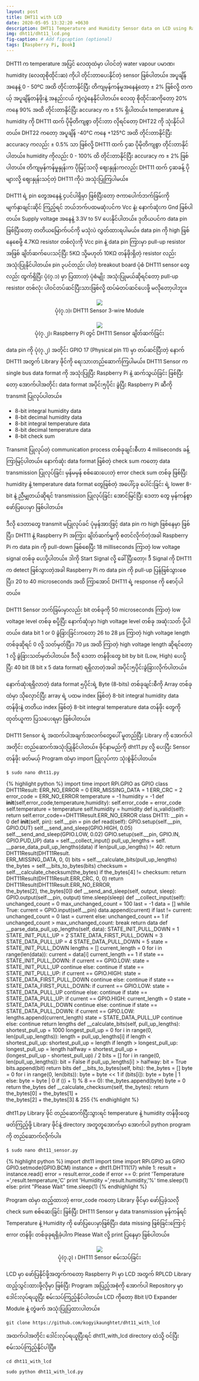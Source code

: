 ```yaml
---
layout: post
title: DHT11 with LCD
date: 2020-05-05 13:32:20 +0630
description: DHT11 Temperature and Humidity Sensor data on LCD using Raspberry Pi
img: dht11/dht11_lcd.png
fig-caption: # Add figcaption (optional)
tags: [Raspberry Pi, Book]
---
```

DHT11 က temperature အပြင် လေထုထဲမှာ ပါဝင်တဲ့ water vapour ပမာဏ၊ humidity (လေထုစိုထိုင်းဆ) ကိုပါ တိုင်းတာပေးနိုင်တဲ့ sensor ဖြစ်ပါတယ်။ အပူချိန်အနေနဲ့ 0 - 50ºC အထိ တိုင်းတာနိုင်ပြီး တိကျမှန်ကန်မှုအနေနဲ့တော့ ± 2% ဖြစ်လို့ တကယ့် အပူချိန်တန်ဖိုးနဲ့ အနည်းငယ် ကွဲလွဲနေနိုင်ပါတယ်။ လေထု စိုထိုင်းဆကိုတော့ 20% ကနေ 90% အထိ တိုင်းတာနိုင်ပြီး accuracy က ± 5% ရှိပါတယ်။ temperature နဲ့ humidity ကို DHT11 ထက် ပိုမိုတိကျစွာ တိုင်းတာ လိုရင်တော့ DHT22 ကို သုံးနိုင်ပါတယ်။ DHT22 ကတော့ အပူချိန် -40°C ကနေ +125°C အထိ တိုင်းတာနိုင်ပြီး accuracy ကလည်း ± 0.5% သာ ဖြစ်လို့ DHT11 ထက် ၄ဆ ပိုမိုတိကျစွာ တိုင်းတာနိုင်ပါတယ်။ humidity ကိုလည်း 0 - 100% ထိ တိုင်းတာနိုင်ပြီး accuracy က ± 2% ဖြစ်ပါတယ်။ တိကျမှန်ကန်မှုနှုန်းက ပိုမြင့်သလို ဈေးနှုန်းကလည်း DHT11 ထက် ၄ဆခန့် ပိုများလို့ ဈေးနှုန်းသင့်တဲ့ DHT11 ကိုပဲ အသုံးပြုကြပါမယ်။

DHT11 ရဲ့ pin တွေအနေနဲ့ ၄ပင်ပါရှိမှာ ဖြစ်ပြီးတော့ ဇကာပေါက်ဘက်ခြမ်းကို မျက်နှာချင်းဆိုင် ကြည့်ရင် ဘယ်ဘက်ပထမဆုံးပင်က Vcc နဲ့၊ နောက်ဆုံးက Gnd ဖြစ်ပါတယ်။ Supply voltage အနေနဲ့ 3.3V to 5V ပေးနိုင်ပါတယ်။ ဒုတိယပင်က data pin ဖြစ်ပြီးတော့ တတိယမြောက်ပင်ကို မသုံးပဲ လွှတ်ထားရပါမယ်။ data pin ကို high ဖြစ်နေစေဖို့ 4.7KΩ resistor တစ်လုံးကို Vcc pin နဲ့ data pin ကြားမှာ pull-up resistor အဖြစ် ချိတ်ဆက်ပေးသင့်ပြီး 5KΩ သို့မဟုတ် 10KΩ တန်ဖိုးရှိတဲ့ resistor လည်း အသုံးပြုနိုင်ပါတယ်။ pin ၃ပင်တည်း ပါတဲ့ breakout board ပုံစံ DHT11 sensor တွေလည်း ထွက်ရှိပြီး ပုံ(၇.၁) မှာ ပြထားတဲ့ ပုံစံမျိုး အသုံးပြုမယ်ဆိုရင်တော့ pull-up resistor တစ်လုံး ပါဝင်တပ်ဆင်ပြီးသားဖြစ်လို့ ထပ်မံတပ်ဆင်ပေးဖို့ မလိုတော့ပါဘူး။

<p align="center">
<img src="/assets/img/dht11/dht11.png">
<br>
<a>ပုံ(၇.၁)၊ DHT11 Sensor 3-wire Module</a>
</p>

<p align="center">
<img src="/assets/img/dht11/rpi_dht11.png">
<br>
<a>ပုံ(၇.၂)၊ Raspberry Pi တွင် DHT11 Sensor ချိတ်ဆက်ခြင်း</a>
</p>

data pin ကို ပုံ(၇.၂) အတိုင်း GPIO 17 (Physical pin 11) မှာ တပ်ဆင်ပြီးတဲ့ နောက် DHT11 အတွက် Library ဖိုင်ကို ရေးသားတည်ဆောက်ကြပါမယ်။ DHT11 Sensor က single bus data format ကို အသုံးပြုပြီး Raspberry Pi နဲ့ ဆက်သွယ်ခြင်း ဖြစ်ပြီးတော့ အောက်ပါအတိုင်း data format အပိုင်း၅ပိုင်း ခွဲပြီး Raspberry Pi ဆီကို transmit ပြုလုပ်ပါတယ်။

* 8-bit integral humidity data
* 8-bit decimal humidity data
* 8-bit integral temperature data
* 8-bit decimal temperature data
* 8-bit check sum

Transmit ပြုလုပ်တဲ့ communication process တစ်ခုချင်းစီဟာ 4 miliseconds ခန့် ကြာမြင့်ပါတယ်။ နောက်ဆုံး data format ဖြစ်တဲ့ check sum ကတော့ data transmission ပြုလုပ်ခြင်း မှန်မမှန် စစ်ဆေးပေးတဲ့ error check sum တစ်ခု ဖြစ်ပြီး humidity နဲ့ temperature data format တွေဖြစ်တဲ့ အပေါ်၄ခု ပေါင်းခြင်း ရဲ့ lower 8-bit နဲ့ ညီမျှတယ်ဆိုရင် transmission ပြုလုပ်ခြင်း အောင်မြင်ပြီး ဒေတာ တွေ မှန်ကန်စွာ ဖော်ပြပေးမှာ ဖြစ်ပါတယ်။

ဒီလို ဒေတာတွေ transmit မပြုလုပ်ခင် ပုံမှန်အားဖြင့် data pin က high ဖြစ်နေမှာ ဖြစ်ပြီး၊ DHT11 နဲ့ Raspberry Pi အကြား ချိတ်ဆက်မှုကို စတင်လိုက်တဲ့အခါ Raspberry Pi က data pin ကို pull-down ဖြစ်စေပြီး 18 milliseconds ကြာတဲ့ low voltage signal တစ်ခု ပေးပို့ပါတယ်။ ဒါကို Start Signal လို့ ခေါ်ပြီးတော့၊ ဒီ Signal ကို DHT11 က detect ဖြစ်သွားတဲ့အခါ Raspberry Pi က data pin ကို pull-up ပြန်ဖြစ်သွားစေပြီး၊ 20 to 40 microseconds အထိ ကြာအောင် DHT11 ရဲ့ response ကို စောင့်ပါတယ်။

DHT11 Sensor ဘက်ခြမ်းမှာလည်း bit တစ်ခုကို 50 microseconds ကြာတဲ့ low voltage level တစ်ခု စပို့ပြီး နောက်ဆုံးမှာ high voltage level တစ်ခု အဆုံးသတ် ပို့ပါတယ်။ data bit 1 or 0 ခွဲခြားခြင်းကတော့ 26 to 28 µs ကြာတဲ့ high voltage length တစ်ခုဆိုရင် 0 လို့ သတ်မှတ်ပြီး၊ 70 µs အထိ ကြာတဲ့ high voltage length ဆိုရင်တော့ 1 လို့ ခွဲခြားသတ်မှတ်ပါတယ်။ ဒီလို ဒေတာ တန်ဖိုးတွေ bit by bit (Low, High) ပေးပို့ပြီး 40 bit (8 bit x 5 data format) ရရှိလာတဲ့အခါ အပိုင်း၅ပိုင်းခွဲခြားလိုက်ပါတယ်။

နောက်ဆုံးရရှိလာတဲ့ data format ၅ပိုင်းရဲ့ Byte (8-bits) တစ်ခုချင်းစီကို Array တစ်ခုထဲမှာ သိုလှောင်ပြီး array ရဲ့ ပထမ  index  ဖြစ်တဲ့ 8-bit integral humidity data တန်ဖိုးနဲ့ တတိယ index ဖြစ်တဲ့ 8-bit integral temperature data တန်ဖိုး တွေကို ထုတ်ယူကာ ပြသပေးရမှာ ဖြစ်ပါတယ်။

DHT11 Sensor ရဲ့ အထက်ပါအချက်အလက်တွေပေါ် မူတည်ပြီး Library ကို အောက်ပါအတိုင်း တည်ဆောက်အသုံးပြုနိုင်ပါတယ်။ ဖိုင်နာမည်ကို dht11.py လို့ ပေးပြီး Sensor တန်ဖိုး ဖတ်မယ့် Program ထဲမှာ import ပြုလုပ်ကာ သုံးစွဲနိုင်ပါတယ်။

`$ sudo nano dht11.py`

{% highlight python %}
import time
import RPi.GPIO as GPIO
class DHT11Result:
  ERR_NO_ERROR = 0
  ERR_MISSING_DATA = 1
  ERR_CRC = 2
  error_code = ERR_NO_ERROR
  temperature = -1
  humidity = -1
  def __init__(self,error_code,temperature,humidity):
    self.error_code = error_code
    self.temperature = temperature
    self.humidity = humidity
  def is_valid(self):
    return self.error_code==DHT11Result.ERR_NO_ERROR
class DHT11:
  __pin = 0
  def __init__(self, pin):
    self.__pin = pin
  def read(self):
    GPIO.setup(self.__pin, GPIO.OUT)
    self.__send_and_sleep(GPIO.HIGH, 0.05)
    self.__send_and_sleep(GPIO.LOW, 0.02)
    GPIO.setup(self.__pin, GPIO.IN, GPIO.PUD_UP)
    data = self.__collect_input()
    pull_up_lengths = self.\
    __parse_data_pull_up_lengths(data)
    if len(pull_up_lengths) != 40:
      return DHT11Result(DHT11Result.\
      ERR_MISSING_DATA, 0, 0)
    bits = self.__calculate_bits(pull_up_lengths)
    the_bytes = self.__bits_to_bytes(bits)
    checksum = self.__calculate_checksum(the_bytes)
    if the_bytes[4] != checksum:
      return DHT11Result(DHT11Result.ERR_CRC, 0, 0)
    return DHT11Result(DHT11Result.ERR_NO_ERROR,\
    the_bytes[2], the_bytes[0])
  def __send_and_sleep(self, output, sleep):
    GPIO.output(self.__pin, output)
    time.sleep(sleep)
  def __collect_input(self):
    unchanged_count = 0
    max_unchanged_count = 100
    last = -1
    data = []
    while True:
      current = GPIO.input(self.__pin)
      data.append(current)
      if last != current:
        unchanged_count = 0
        last = current
      else:
        unchanged_count += 1
        if unchanged_count > max_unchanged_count:
          break
    return data
  def __parse_data_pull_up_lengths(self, data):
    STATE_INIT_PULL_DOWN = 1
    STATE_INIT_PULL_UP = 2
    STATE_DATA_FIRST_PULL_DOWN = 3
    STATE_DATA_PULL_UP = 4
    STATE_DATA_PULL_DOWN = 5
    state = STATE_INIT_PULL_DOWN
    lengths = []
    current_length = 0
    for i in range(len(data)):
      current = data[i]
      current_length += 1
      if state == STATE_INIT_PULL_DOWN:
        if current == GPIO.LOW:
          state = STATE_INIT_PULL_UP
          continue
        else:
          continue
      if state == STATE_INIT_PULL_UP:
        if current == GPIO.HIGH:
          state = STATE_DATA_FIRST_PULL_DOWN
          continue
        else:
          continue
      if state == STATE_DATA_FIRST_PULL_DOWN:
        if current == GPIO.LOW:
          state = STATE_DATA_PULL_UP
          continue
        else:
          continue
      if state == STATE_DATA_PULL_UP:
        if current == GPIO.HIGH:
          current_length = 0
          state = STATE_DATA_PULL_DOWN
          continue
        else:
          continue
      if state == STATE_DATA_PULL_DOWN:
         if current == GPIO.LOW:
          lengths.append(current_length)
          state = STATE_DATA_PULL_UP
          continue
        else:
          continue
    return lengths
  def __calculate_bits(self, pull_up_lengths):
    shortest_pull_up = 1000
    longest_pull_up = 0
    for i in range(0, len(pull_up_lengths)):
      length = pull_up_lengths[i]
      if length < shortest_pull_up:
        shortest_pull_up = length
      if length > longest_pull_up:
        longest_pull_up = length
    halfway = shortest_pull_up + \
    (longest_pull_up - shortest_pull_up) / 2
    bits = []
    for i in range(0, len(pull_up_lengths)):
      bit = False
      if pull_up_lengths[i] > halfway:
        bit = True
      bits.append(bit)
    return bits
  def __bits_to_bytes(self, bits):
    the_bytes = []
    byte = 0
    for i in range(0, len(bits)):
      byte = byte << 1
      if (bits[i]):
        byte = byte | 1
      else:
        byte = byte | 0
      if ((i + 1) % 8 == 0):
        the_bytes.append(byte)
        byte = 0
    return the_bytes
  def __calculate_checksum(self, the_bytes):
    return the_bytes[0] + the_bytes[1] + \
    the_bytes[2] + the_bytes[3] & 255
{% endhighlight %}

dht11.py Library ဖိုင် တည်ဆောက်ပြီးသွားရင် temperature နဲ့ humidity တန်ဖိုးတွေ ဖတ်ကြည့်ဖို့ Library ဖိုင်နဲ့ directory အတူတူအောက်မှာ အောက်ပါ python program ကို တည်ဆောက်လိုက်ပါ။

`$ sudo nano dht11_sensor.py`

{% highlight python %}
import dht11
import time
import RPi.GPIO as GPIO
GPIO.setmode(GPIO.BCM)
instance = dht11.DHT11(17)
while 1:
  result = instance.read()
  error = result.error_code
  if error == 0:
    print 'Temperature =',result.temperature,'C'
    print 'Humidity =',result.humidity,'%'
    time.sleep(1)
  else:
    print "Please Wait"
    time.sleep(1)
{% endhighlight %}

Program ထဲမှာ ထည့်ထားတဲ့ error_code ကတော့ Library ဖိုင်မှာ ဖော်ပြခဲ့သလို check sum စစ်ဆေးခြင်း ဖြစ်ပြီး DHT11 Sensor မှ data transmission မှန်ကန်ရင် Temperature နဲ့ Humidity ကို ဖော်ပြပေးမှာဖြစ်ပြီး၊ data missing ဖြစ်ခြင်းကြောင့် error တန်ဖိုး တစ်ခုခုရရှိခဲ့ပါက Please Wait လို့ print ပြနေမှာ ဖြစ်ပါတယ်။

<p align="center">
<img src="/assets/img/dht11/dht11_test.png">
<br>
<a>ပုံ(၇.၃) ၊ DHT11 Sensor စမ်းသပ်ခြင်း</a>
</p>

LCD မှာ ဖော်ပြနိုင်ဖို့အတွက်ကတော့ Raspberry Pi မှာ LCD အတွက် RPLCD Library ထည့်သွင်းထားဖို့လိုမှာ ဖြစ်ပြီး Program အပြည့်အစုံကို အောက်ပါ Repository မှာ ဒေါင်းလုပ်ရယူပြီး စမ်းသပ်ကြည့်နိုင်ပါတယ်။ LCD ကိုတော့ 8bit I/O Expander Module နဲ့ တွဲဖက် အသုံးပြုပြထားပါတယ်။

`git clone https://github.com/kogyikaunghtet/dht11_with_lcd`

အထက်ပါအတိုင်း ဒေါင်းလုပ်ရယူပြီးရင် dht11_with_lcd directory ထဲသို့ ဝင်ပြီး စမ်းသပ်ကြည့်နိုင်ပါပြီ။

`cd dht11_with_lcd`

`sudo python dht11_with_lcd.py`
